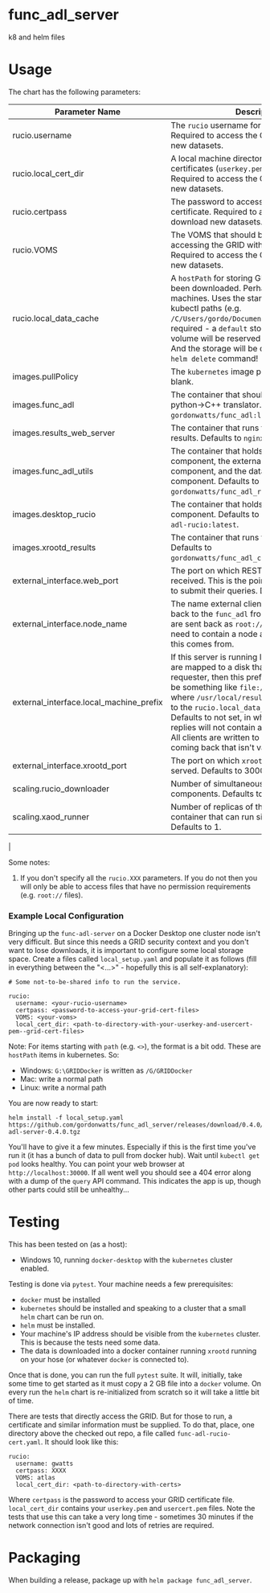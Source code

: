 # func_adl_server

k8 and helm files

# Usage

The chart has the following parameters:

| Parameter Name | Description |
| -------------- | ----------- |
| rucio.username | The `rucio` username for accessing the grid. Required to access the GRID to download new datasets. |
| rucio.local_cert_dir | A local machine directory that contains GRID certificates (`userkey.pem` and `usercert.pem`). Required to access the GRID to download new datasets. |
| rucio.certpass | The password to access the `userkey.pem` certificate. Required to access the GRID to download new datasets. |
| rucio.VOMS | The VOMS that should be connected to when accessing the GRID with the given certificate. Required to access the GRID to download new datasets. |
| rucio.local_data_cache | A `hostPath` for storing GRID data that has been downloaded. Perhaps only good for test machines. Uses the standard format for kubectl paths (e.g. `/C/Users/gordo/Documents/GRIDDS`). Not required - a `default` storage class persistent volume will be reserved if this isn't specified. And the storage will be deleted if you use a `helm delete` command! |
| images.pullPolicy | The `kubernetes` image pull policy. Defaults to blank. |
| images.func_adl | The container that should be pulled to run the python->C++ translator. Defaults to `gordonwatts/func_adl:latest`. |
| images.results_web_server | The container that runs the html server for results. Defaults to `nginx:stable`. |
| images.func_adl_utils | The container that holds the ingester component, the externally facing REST api component, and the database status component. Defaults to `gordonwatts/func_adl_request_broker:latest`. |
| images.desktop_rucio | The container that holds the rucio downloader component. Defaults to `gordonwatts/func-adl-rucio:latest`. |
| images.xrootd_results | The container that runs the `xrootd` server. Defaults to `gordonwatts/func_adl_cpp_runner:latest`. |
| external_interface.web_port | The port on which REST api requests are received. This is the point external clients use to submit their queries. Defaults to 30000. |
| external_interface.node_name | The name external clients should use to get back to the `func_adl` front end. Query results are sent back as `root://` or `http://` uri's and need to contain a node address. This is where this comes from. |
| external_interface.local_machine_prefix | If this server is running locally, and the results are mapped to a disk that is viewable by the requester, then this prefix is useful. It should be something like `file:///usr/local/results` where `/usr/local/results` have been mapped to the `rucio.local_data_cache` (see setting). Defaults to not set, in which case the query replies will not contain a `localfiles` member. All clients are written to deal with a local files coming back that isn't valid. |
| external_interface.xrootd_port | The port on which `xrootd` accesses for files is served. Defaults to 30001. |
| scaling.rucio_downloader | Number of simultaneous `rucio` downloader components. Defaults to 1. |
| scaling.xaod_runner| Number of replicas of the `xAOD` -> columns container that can run simultaneously. Defaults to 1. |
| 



Some notes:
1. If you don't specify all the `rucio.XXX` parameters. If you do not then you will only be able to access files that have no permission requirements (e.g. `root://` files).

### Example Local Configuration

Bringing up the `func-adl-server` on a Docker Desktop one cluster node isn't very difficult.
   But since this needs a GRID security context and you don't want to lose downloads, it is
   important to configure some local storage space. Create a files called `local_setup.yaml`
   and populate it as follows (fill in everything between the "<...>" - hopefully this is 
   all self-explanatory):

```
# Some not-to-be-shared info to run the service.

rucio:
  username: <your-rucio-username>
  certpass: <password-to-access-your-grid-cert-files>
  VOMS: <your-voms>
  local_cert_dir: <path-to-directory-with-your-userkey-and-usercert-pem--grid-cert-files>
```

Note: For items starting with `path` (e.g. `<>`), the format is a bit odd. These are `hostPath` items in kubernetes. So:

- Windows: `G:\GRIDDocker` is written as `/G/GRIDDocker`
- Mac: write a normal path
- Linux: write a normal path

You are now ready to start:

```
helm install -f local_setup.yaml https://github.com/gordonwatts/func_adl_server/releases/download/0.4.0/func-adl-server-0.4.0.tgz
```

You'll have to give it a few minutes. Especially if this is the first time you've run it (it has a bunch of data to pull from docker hub).
Wait until `kubectl get pod` looks healthy. You can point your web browser at `http://localhost:30000`. If all went well you should see a 404 error
along with a dump of the `query` API command. This indicates the app is up, though other parts could still be unhealthy...

# Testing

This has been tested on (as a host):

- Windows 10, running `docker-desktop` with the `kubernetes` cluster enabled.

Testing is done via `pytest`. Your machine needs a few prerequisites:

- `docker` must be installed
- `kubernetes` should be installed and speaking to a cluster that a small `helm` chart can be run on.
- `helm` must be installed.
- Your machine's IP address should be visible from the `kubernetes` cluster. This is because the tests need some data.
- The data is downloaded into a docker container running `xrootd` running on your
  hose (or whatever `docker` is connected to).

Once that is done, you can run the full `pytest` suite. It will, initially, take some time to get started as it must copy a 2 GB file into a `docker` volume.
On every run the `helm` chart is re-initialized from scratch so it will take a little bit of time.

There are tests that directly access the GRID. But for those to run, a certificate and similar information must be supplied. To do that, place, one
directory above the checked out repo, a file called `func-adl-rucio-cert.yaml`. It should look like this:

```
rucio:
  username: gwatts
  certpass: XXXX
  VOMS: atlas
  local_cert_dir: <path-to-directory-with-certs>
```

Where `certpass` is the password to access your GRID certificate file. `local_cert_dir` contains your `userkey.pem` and `usercert.pem` files.
Note the tests that use this can take a very long time - sometimes 30 minutes if the network connection isn't good and lots of retries are
required.

# Packaging

When building a release, package up with `helm package func_adl_server`.
